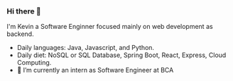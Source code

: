 ### Hi there 👋 
I'm Kevin a Software Enginner focused mainly on web development as backend.
- Daily languages: Java, Javascript, and Python.
- Daily diet: NoSQL or SQL Database, Spring Boot, React, Express, Cloud Computing.
- 🔭 I’m currently an intern as Software Engineer at BCA

<!--
**kaye5/kaye5** is a ✨ _special_ ✨ repository because its `README.md` (this file) appears on your GitHub profile.

Here are some ideas to get you started:

- 🔭 I’m currently working on ...
- 🌱 I’m currently learning ...
- 👯 I’m looking to collaborate on ...
- 🤔 I’m looking for help with ...
- 💬 Ask me about ...
- 📫 How to reach me: ...
- 😄 Pronouns: ...
- ⚡ Fun fact: ...
-->
